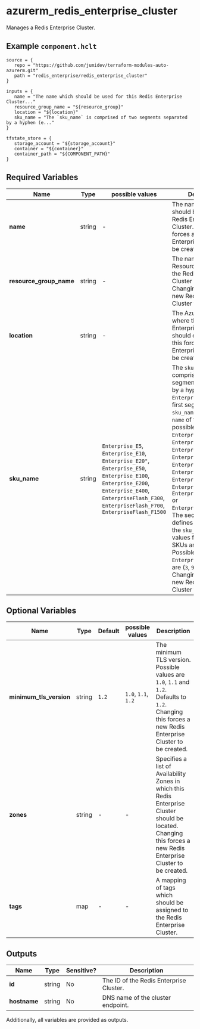 # azurerm_redis_enterprise_cluster

Manages a Redis Enterprise Cluster.

## Example `component.hclt`

```hcl
source = {
   repo = "https://github.com/jumidev/terraform-modules-auto-azurerm.git"   
   path = "redis_enterprise/redis_enterprise_cluster"   
}

inputs = {
   name = "The name which should be used for this Redis Enterprise Cluster..."   
   resource_group_name = "${resource_group}"   
   location = "${location}"   
   sku_name = "The `sku_name` is comprised of two segments separated by a hyphen (e..."   
}

tfstate_store = {
   storage_account = "${storage_account}"   
   container = "${container}"   
   container_path = "${COMPONENT_PATH}"   
}

```

## Required Variables

| Name | Type |  possible values |  Description |
| ---- | --------- |  ----------- | ----------- |
| **name** | string |  -  |  The name which should be used for this Redis Enterprise Cluster. Changing this forces a new Redis Enterprise Cluster to be created. | 
| **resource_group_name** | string |  -  |  The name of the Resource Group where the Redis Enterprise Cluster should exist. Changing this forces a new Redis Enterprise Cluster to be created. | 
| **location** | string |  -  |  The Azure Region where the Redis Enterprise Cluster should exist. Changing this forces a new Redis Enterprise Cluster to be created. | 
| **sku_name** | string |  `Enterprise_E5`, `Enterprise_E10`, `Enterprise_E20"`, `Enterprise_E50`, `Enterprise_E100`, `Enterprise_E200`, `Enterprise_E400`, `EnterpriseFlash_F300`, `EnterpriseFlash_F700`, `EnterpriseFlash_F1500`  |  The `sku_name` is comprised of two segments separated by a hyphen (e.g. `Enterprise_E10-2`). The first segment of the `sku_name` defines the `name` of the SKU, possible values are `Enterprise_E5`, `Enterprise_E10`, `Enterprise_E20"`, `Enterprise_E50`, `Enterprise_E100`, `Enterprise_E200`, `Enterprise_E400`, `EnterpriseFlash_F300`, `EnterpriseFlash_F700` or `EnterpriseFlash_F1500`. The second segment defines the `capacity` of the `sku_name`, possible values for `Enteprise` SKUs are (`2`, `4`, `6`, ...). Possible values for `EnterpriseFlash` SKUs are (`3`, `9`, `15`, ...). Changing this forces a new Redis Enterprise Cluster to be created. | 

## Optional Variables

| Name | Type |  Default  |  possible values |  Description |
| ---- | --------- |  ----------- | ----------- | ----------- |
| **minimum_tls_version** | string |  `1.2`  |  `1.0`, `1.1`, `1.2`  |  The minimum TLS version. Possible values are `1.0`, `1.1` and `1.2`. Defaults to `1.2`. Changing this forces a new Redis Enterprise Cluster to be created. | 
| **zones** | string |  -  |  -  |  Specifies a list of Availability Zones in which this Redis Enterprise Cluster should be located. Changing this forces a new Redis Enterprise Cluster to be created. | 
| **tags** | map |  -  |  -  |  A mapping of tags which should be assigned to the Redis Enterprise Cluster. | 



## Outputs

| Name | Type | Sensitive? | Description |
| ---- | ---- | --------- | --------- |
| **id** | string | No  | The ID of the Redis Enterprise Cluster. | 
| **hostname** | string | No  | DNS name of the cluster endpoint. | 

Additionally, all variables are provided as outputs.

